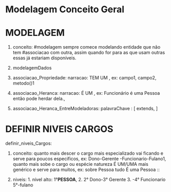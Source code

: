 # Modelagem Conceito Geral

# MODELAGEM
1. conceito: #modelagem sempre comece modelando entidade que não tem #associacao com outra, assim quando for para as que usam outras essas já estariam disponíveis.

1. modelagemDados
  1. associacao_Propriedade: narracao: TEM UM , ex: campo1, campo2, metodo()1
  2. associacao_Heranca: narracao: É UM , ex: Funcionário é uma Pessoa então pode herdar dela.,
  1. associacao_Heranca_EntreModeladoras: palavraChave : [ extends, ]

# DEFINIR NIVEIS CARGOS
definir_niveis_Cargos:
  1. conceito: quanto mais descer o cargo mais especializado vai ficando e serve para poucos especificos, ex: Dono-Gerente -Funcionario-Fulano1, quanto mais sobe o cargo ou espécie natureza É UM/UMA mais genérico e serve para muitos, ex: sobre Pessoa tudo É uma Pessoa ::

  2.  niveis:
    1. nível alto: 1°**PESSOA**,
    2. 2° Dono-3° Gerente
    3. -4° Funcionario 5°-fulano

